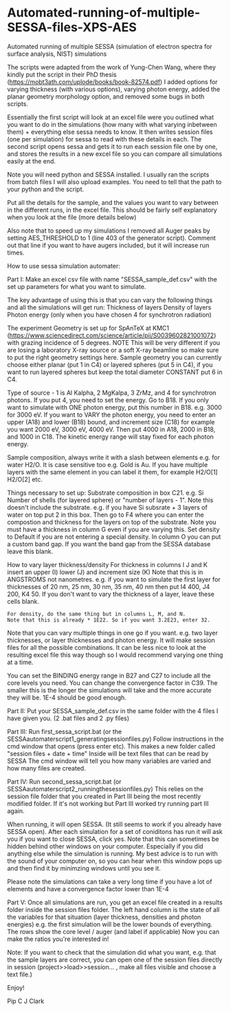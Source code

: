# Automated-running-of-multiple-SESSA-files-XPS-AES
Automated running of multiple SESSA (simulation of electron spectra for surface analysis, NIST) simulations

The scripts were adapted from the work of Yung-Chen Wang, where they kindly put the script in their PhD thesis (https://mobt3ath.com/uplode/books/book-82574.pdf)
I added options for varying thickness (with various options), varying photon energy, added the planar geometry morphology option, and removed some bugs in both scripts.

Essentially the first script will look at an excel file were you outlined what you want to do in the simulations (how many with what varying inbetween them) + everything else sessa needs to know. It then writes session files (one per simulation) for sessa to read with these details in each. The second script opens sessa and gets it to run each session file one by one, and stores the results in a new excel file so you can compare all simulations easily at the end.

Note you will need python and SESSA installed. I usually ran the scripts from batch files I will also upload examples. You need to tell that the path to your python and the script.

Put all the details for the sample, and the values you want to vary between in the different runs, in the excel file. This should be fairly self explanatory when you look at the file (more details below)

Also note that to speed up my simulations I removed all Auger peaks by setting AES_THRESHOLD to 1 (line 403 of the generator script). Comment out that line if you want to have augers included, but it will increase run times.

How to use sessa simulation automater:

Part I:
Make an excel csv file with name "SESSA_sample_def.csv" with the set up parameters for what you want to simulate.

The key advantage of using this is that you can vary the following things and all the simulations will get run:
Thickness of layers 
Density of layers
Photon energy (only when you have chosen 4 for synchrotron radiation)

The experiment Geometry is set up for SpAnTeX at KMC1 (https://www.sciencedirect.com/science/article/pii/S0039602821001072) with grazing incidence of 5 degrees. 
NOTE This will be very different if you are losing a laboratory X-ray source or a soft X-ray beamline so make sure to put the right geometry settings here.
Sample geometry you can currently choose either planar (put 1 in C4) or layered spheres (put 5 in C4), if you want to run layered spheres but keep the total diameter CONSTANT put 6 in C4.

Type of source - 1 is Al Kalpha, 2 MgKalpa, 3 ZrMz, and 4 for synchrotron photons.
	If you put 4, you need to set the energy. Go to B18. If you only want to simulate with ONE photon energy,
	put this number in B18. e.g. 3000 for 3000 eV.
	If you want to VARY the photon energy, you need to enter an upper (A18) and lower (B18) bound, and increment size (C18)
	for example you want 2000 eV, 3000 eV, 4000 eV. Then put 4000 in A18, 2000 in B18, and 1000 in C18.
	The kinetic energy range will stay fixed for each photon energy.
	
Sample composition, always write it with a slash between elements e.g. for water H2/O. 
It is case sensitive too e.g. Gold is Au.
If you have multiple layers with the same element in you can label it them, for example H2/O[1] H2/O[2] etc.

Things necessary to set up:
	Substrate composition in box C21. e.g. Si
	Number of shells (for layered sphere) or "number of layers - 1". Note this doesn't include the substrate.
		e.g. if you have Si subsrate + 3 layers of water on top put 2 in this box. 
	Then go to F4 where you can enter the compostion  and thickness for the layers on top of the substrate.
		Note you must have a thickness in column G even if you are varying this.
		Set density to Default if you are not entering a special density.
		In column O you can put a custom band gap. If you want the band gap from the SESSA database leave this blank.

How to vary layer thickness/density
	For thickness in columns I J and K insert an upper (I) lower (J) and increment size (K)
	Note that this is in ANGSTROMS not nanometres.
	e.g. if you want to simulate the first layer for thicknesses of 20 nm, 25 nm, 30 nm, 35 nm, 40 nm 
	then put I4 400, J4 200, K4 50. 
	If you don't want to vary the thickness of a layer, leave these cells blank.
	
	For density, do the same thing but in columns L, M, and N.
	Note that this is already * 1E22. So if you want 3.2E23, enter 32.
	
Note that you can vary multiple things in one go if you want. e.g. two layer thicknesses, or layer thicknesses and photon energy. It will make session files for all the possible combinations. It can be less nice to look at the resulting excel file this way though so I would recommend varying one thing at a time.


You can set the BINDING energy range in B27 and C27 to include all the core levels you need.
You can change the convergence factor in C39. The smaller this is the longer the simulations will take and the more accurate they will be. 1E-4 should be good enough.

Part II:
Put your SESSA_sample_def.csv in the same folder with the 4 files I have given you. (2 .bat files and 2 .py files)

Part III:
Run first_sessa_script.bat (or the SESSAautomaterscript1_generatingsessionfiles.py)
Follow instructions in the cmd window that opens (press enter etc).
This makes a new folder called "session files + date + time"
Inside will be text files that can be read by SESSA
The cmd window will tell you how many variables are varied and how many files are created.

Part IV:
Run second_sessa_script.bat (or SESSAautomaterscript2_runningthesessionfiles.py)
This relies on the session file folder that you created in Part III being the most recently modified folder.
If it's not working but Part III worked try running part III again.

When running, it will open SESSA. (It still seems to work if you already have SESSA open).
After each simulation for a set of coniditons has run it will ask you if you want to close SESSA, click yes.
Note that this can sometimes be hidden behind other windows on your computer. Especially if you did anything else while the simulation is running.
My best advice is to run with the sound of your computer on, so you can hear when this window pops up and then find it by minimzing windows until you see it.

Please note the simulations can take a very long time if you have a lot of elements and have a convergence factor lower than 1E-4

Part V:
Once all simulations are run, you get an excel file created in a results folder inside the session files folder. 
The left hand column is the state of all the variables for that situation (layer thickness, densities and photon energies)
	e.g. the first simulation will be the lower bounds of everything.
The rows show the core level / auger (and label if applicable) 
Now you can make the ratios you're interested in! 

Note: If you want to check that the simulation did what you want, e.g. that the sample layers are correct, you can open one of the session files directly in session (project>>load>>session... , make all files visible and choose a text file.)

Enjoy!

Pip C J Clark
